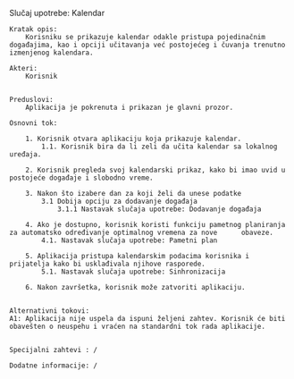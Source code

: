 
Slučaj upotrebe: Kalendar

    Kratak opis:
        Korisniku se prikazuje kalendar odakle pristupa pojedinačnim događajima, kao i opciji učitavanja već postojećeg i čuvanja trenutno izmenjenog kalendara.

    Akteri: 
        Korisnik


    Preduslovi: 
        Aplikacija je pokrenuta i prikazan je glavni prozor.

    Osnovni tok:

        1. Korisnik otvara aplikaciju koja prikazuje kalendar.
            1.1. Korisnik bira da li zeli da učita kalendar sa lokalnog uređaja.
        
        2. Korisnik pregleda svoj kalendarski prikaz, kako bi imao uvid u postojeće događaje i slobodno vreme.
        
        3. Nakon što izabere dan za koji želi da unese podatke
            3.1 Dobija opciju za dodavanje događaja
                3.1.1 Nastavak slučaja upotrebe: Dodavanje događaja
            
        4. Ako je dostupno, korisnik koristi funkciju pametnog planiranja za automatsko određivanje optimalnog vremena za nove      obaveze.
            4.1. Nastavak slučaja upotrebe: Pametni plan

        5. Aplikacija pristupa kalendarskim podacima korisnika i prijatelja kako bi usklađivala njihove rasporede.
            5.1. Nastavak slučaja upotrebe: Sinhronizacija
        
        6. Nakon završetka, korisnik može zatvoriti aplikaciju.


    Alternativni tokovi:
    A1: Aplikacija nije uspela da ispuni željeni zahtev. Korisnik će biti obavešten o neuspehu i vraćen na standardni tok rada aplikacije.


    Specijalni zahtevi : /

    Dodatne informacije: /
